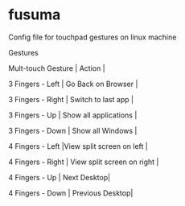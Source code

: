 # fusuma

Config file for touchpad gestures on linux machine



Gestures



Mult-touch Gesture | Action |


3 Fingers - Left | Go Back on Browser |


3 Fingers - Right | Switch to last app |


3 Fingers - Up | Show all applications |


3 Fingers - Down | Show all Windows |


4 Fingers - Left |View split screen on left |


4 Fingers - Right | View split screen on right |


4 Fingers - Up | Next Desktop|


4 Fingers - Down | Previous Desktop|
